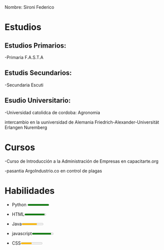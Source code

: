 Nombre: Sironi Federico

# Estudios

## Estudios Primarios:

-Primaria F.A.S.T.A 

## Estudis Secundarios:

-Secundaria Escuti

## Esudio Universitario:

-Universidad catolidca de cordoba: Agronomia

intercambio en la uuniversidad de Alemania Friedrich-Alexander-Universität Erlangen Nuremberg

# Cursos

-Curso de Introducción a la Administración de Empresas en capacitarte.org

-pasantia ArgoIndustrio.co en control de plagas 

# Habilidades

- Python <meter min="0" max="100"
           low="25" high="75"
           optimum="100" value="100">

-  HTML<meter min="0" max="100"
           low="25" high="75"
           optimum="100" value="95">

- Java<meter min="0" max="100"
           low="25" high="75"
           optimum="100" value="70">

- javascript<meter min="0" max="100"
           low="25" high="75"
           optimum="100" value="90">
- CSS<meter min="0" max="100"
           low="25" high="75"
           optimum="100" value="50">








